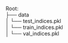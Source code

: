 Root:<br>
├── data <br>
│    └── test_indices.pkl <br>
│    └── train_indices.pkl <br>
│    └── val_indices.pkl <br>
